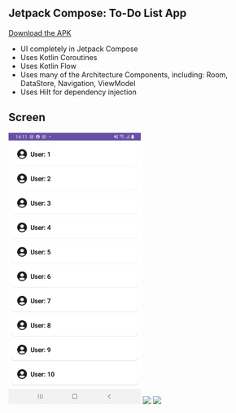 ## Jetpack Compose: To-Do List App

<a href='https://drive.google.com/file/d/1dEGZ4Fz1AUXxGm4S42RRa5WrZHwRvIlX/view?usp=sharing'>Download the APK</a>

* UI completely in Jetpack Compose
* Uses Kotlin Coroutines
* Uses Kotlin Flow
* Uses many of the Architecture Components, including: Room, DataStore, Navigation, ViewModel
* Uses Hilt for dependency injection

## Screen

<img src="image/user-list.png" width="260">  <img src="art/detail-list.png" width="260">
<img src="image/todolist.gif" width="400">